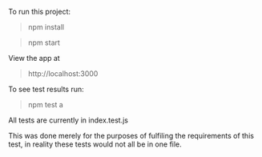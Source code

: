 To run this project:

> npm install

> npm start

View the app at 

> http://localhost:3000

To see test results run:

> npm test a


All tests are currently in index.test.js

This was done merely for the purposes of fulfiling the requirements of this test, in reality these tests would not all be in one file. 
